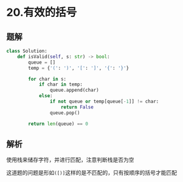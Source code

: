 # 20.有效的括号

## 题解

```python
class Solution:
    def isValid(self, s: str) -> bool:
        queue = []
        temp = {'(': ')', '[': ']', '{': '}'}

        for char in s:
            if char in temp:
                queue.append(char)
            else:
                if not queue or temp[queue[-1]] != char:
                    return False
                queue.pop()

        return len(queue) == 0
```

## 解析

使用栈来储存字符，并进行匹配，注意判断栈是否为空

这道题的问题是形如`([)]`这样的是不匹配的，只有按顺序的括号才能匹配
